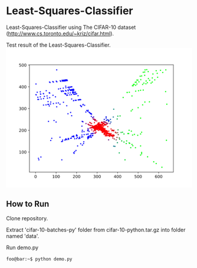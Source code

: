 # Least-Squares-Classifier

Least-Squares-Classifier using The CIFAR-10 dataset (http://www.cs.toronto.edu/~kriz/cifar.html).

Test result of the Least-Squares-Classifier.
![Console_output](https://github.com/skij487/Gaussian-Mixture-Model/blob/main/images/responsibilities.svg)

## How to Run
Clone repository.

Extract 'cifar-10-batches-py' folder from cifar-10-python.tar.gz into folder named 'data'.

Run demo.py
```console
foo@bar:~$ python demo.py
```